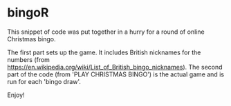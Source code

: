 # bingoR
This snippet of code was put together in a hurry for a round of online Christmas bingo.

The first part sets up the game. It includes British nicknames for the numbers (from https://en.wikipedia.org/wiki/List_of_British_bingo_nicknames).
The second part of the code (from 'PLAY CHRISTMAS BINGO') is the actual game and is run for each 'bingo draw'.

Enjoy!
